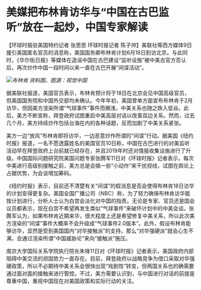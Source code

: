 

# 美媒把布林肯访华与“中国在古巴监听”放在一起炒，中国专家解读

【环球时报驻美国特约记者 张思思 环球时报记者
陈子帅】美联社等西方媒体9日援引美国匿名官员的消息称，美国国务卿布林肯计划6月18日到访北京。与此同时，《华尔街日报》等媒体在造谣中国在古巴建设“监听设施”被中美古官方否认后，再次炒作中国一段时间以来一直在古巴开展“间谍活动”。

![](https://inews.gtimg.com/om_bt/OkOJwKhXsmct228xa0n64n2ef2FKVbj_TD7O3hu56fAPUAA/1000)_布林肯
资料图。图源：视觉中国_

据美联社报道，美国官员表示，布林肯预计将于18日在北京会见中国高级官员，但美国国务院和中国外交部均未确认。今年年初，美国曾单方面宣布布林肯于2月访华，但因美方渲染所谓“气球事件”事件而搁浅，中美关系也随之跌入低谷。此后，美方不断宣称，拜登政府试图重启中美高层对话以改善双边关系。然而，过去几个月，美方持续炒作包括台海在内的各种话题，反而加剧了中美关系紧张。

美方一边“放风”布林肯即将访华，一边恶意炒作所谓的“间谍”行动。据美国《纽约时报》报道，一名不愿透露姓名的美国官员10日称，中国在古巴进行的对美监听活动早在拜登政府上台前就已经存在，并且2019年时还对情报收集设施进行了升级。中国国际问题研究院美国问题专家张腾军11日对《环球时报》记者表示，每次中美进行高级别接触之前，美方总是会搞一些“小动作”来干扰视线，试图在舆论上占据优势，为会谈增加筹码。

《纽约时报》表示，目前还不清楚有关“间谍”的假消息是否会使得布林肯18日访华的计划变得更复杂。美国全国广播公司（NBC）称，为了努力确保布林肯访华能按计划进行，分析人士认为白宫会淡化对中国的指责。无论是专家、官员还是国会议员都表示，现在白宫不希望再发生类似“气球事件”来破坏计划中的中美会谈。张腾军认为，如果布林肯近期来华，很大程度上还是希望修复中美关系，所以此次美方渲染的“间谍”事件大概率不会升级成“气球事件2.0版本”。此外，假设布林肯能够访华，显然是受到美国国内“对华接触派”的支持，那么“对华强硬派”就会心生不满，会通过渲染所谓“中国威胁论”来向“接触派”施压。

南京大学国际关系学院执行院长朱锋11日对《环球时报》记者表示，美国政府内部阻碍中美交流的顽固势力一直存在。目前，拜登政府以战略竞争为借口采取对华强硬政策，所以不必期待中美关系会很快出现“戏剧性”转变，但两国关系也的确需要通过面对面的接触来进行管控。不过，美方需要认识到，与中国进行对话的前提是尊重中国，重视中国现在对美国政策和实际行动的关注。

